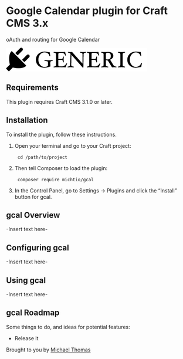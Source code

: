 # Google Calendar plugin for Craft CMS 3.x

oAuth and routing for Google Calendar

![Screenshot](resources/img/plugin-logo.png)

## Requirements

This plugin requires Craft CMS 3.1.0 or later.

## Installation

To install the plugin, follow these instructions.

1. Open your terminal and go to your Craft project:

        cd /path/to/project

2. Then tell Composer to load the plugin:

        composer require michtio/gcal

3. In the Control Panel, go to Settings → Plugins and click the “Install” button for gcal.

## gcal Overview

-Insert text here-

## Configuring gcal

-Insert text here-

## Using gcal

-Insert text here-

## gcal Roadmap

Some things to do, and ideas for potential features:

* Release it

Brought to you by [Michael Thomas](michtio.dev)
